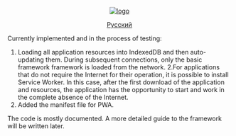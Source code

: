 <div align="center"><ins>

![logo](https://user-images.githubusercontent.com/5076458/127045719-82259cd9-6016-4432-98d4-fedd59900ab4.jpg)

[Русский](/README_RU.md)

</ins></div>

Currently implemented and in the process of testing:

1. Loading all application resources into IndexedDB and then auto-updating them. During subsequent connections, only the basic framework framework is loaded from the network.
2.For applications that do not require the Internet for their operation, it is possible to install Service Worker. In this case, after the first download of the application and resources, the application has the opportunity to start and work in the complete absence of the Internet.
3. Added the manifest file for PWA.

The code is mostly documented. A more detailed guide to the framework will be written later.
